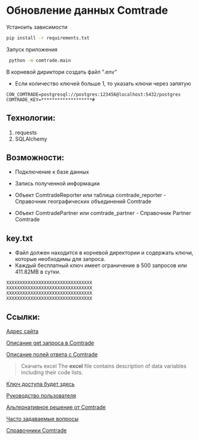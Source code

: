 # Обновление данных Comtrade

Устаноить зависимости

```bash
pip install -r requirements.txt
```

Запуск приложения

```bash
 python -m comtrade.main
```

В корневой дириктори создать файл ".env"  
+ Eсли количество ключей больше 1, то указать ключи через запятую
```commandline
CON_COMTRADE=postgresql://postgres:123456@localhost:5432/postgres
COMTRADE_KEY=*******************#
```

## Технологии:

1. requests
3. SQLAlchemy

## Возможности:

+ Подключение к базе данных
+ Запись полученной информации


+ Объект ComtradeReporter или таблица comtrade_reporter - Справочник географических объединений Comtrade
+ Объект ComtradePartner или comtrade_partner - Справочник Partner Comtrade

## key.txt

+ Файл должен находится в корневой директории и содержать ключи, которые необходимы для запроса.
+ Каждый бесплатный ключ имеет ограничение в 500 запросов или 411.82MB в сутки.

```
ХХХХХХХХХХХХХХХХХХХХХХХХХХХХХХХХ
ХХХХХХХХХХХХХХХХХХХХХХХХХХХХХХХХ
ХХХХХХХХХХХХХХХХХХХХХХХХХХХХХХХХ
ХХХХХХХХХХХХХХХХХХХХХХХХХХХХХХХХ
```

## Ссылки:

[Адрес сайта](https://comtradeplus.un.org)

[Описание get запроса в Comtrade](https://comtradedeveloper.un.org/api-details#api=comtrade-v1&operation=get-get)

[Описание полей ответа с Comtrade](https://unstats.un.org/wiki/display/comtrade/New+Comtrade+FAQ+for+First+Time+Users#NewComtradeFAQforFirstTimeUsers-Canweswitchtodifferentlanguages?Whatarethelimitations)
> Скачать excel
> The __excel__ file contains description of data variables including their code lists.

[Ключ доступа будет здесь](https://comtradedeveloper.un.org/profile)

[Руководство пользователя](https://unstats.un.org/wiki/display/comtrade/New+Comtrade+User+Guide)

[Альтернативное решение от Comtrade](https://github.com/uncomtrade/comtradeapicall/blob/main/tests/example%20calling%20functions%20-%20script.py)

[Часто задаваемые вопросы](https://unstats.un.org/wiki/display/comtrade/New+Comtrade+FAQ+for+First+Time+Users)

[Справочники Comtrade](https://unstats.un.org/wiki/display/comtrade/UN+Comtrade+Reference+Tables)

